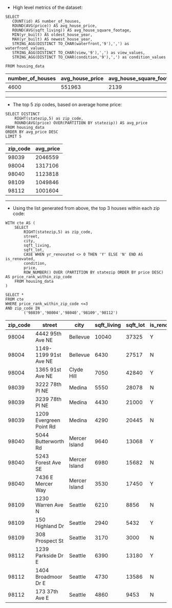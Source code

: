  - High level metrics of the dataset:
 ```
SELECT
	COUNT(id) AS number_of_houses,
	ROUND(AVG(price)) AS avg_house_price,
	ROUND(AVG(sqft_living)) AS avg_house_square_footage,
	MIN(yr_built) AS oldest_house_year,
	MAX(yr_built) AS newest_house_year,
	STRING_AGG(DISTINCT TO_CHAR(waterfront,'9'),',') as waterfront_values,
	STRING_AGG(DISTINCT TO_CHAR(view,'9'),',') as view_values,
	STRING_AGG(DISTINCT TO_CHAR(condition,'9'),',') as condition_values

FROM housing_data
```

|number_of_houses|avg_house_price|avg_house_square_footage|oldest_house_year|newest_house_year|waterfront_values|view_values|condition_values|
|---|---|---|---|---|---|---|---|
4600|551963|2139|1900|2014| 0, 1| 0, 1, 2, 3, 4| 1, 2, 3, 4, 5|

-----

- The top 5 zip codes, based on average home price:
```
SELECT DISTINCT
	RIGHT(statezip,5) as zip_code,
	ROUND(AVG(price) OVER(PARTITION BY statezip)) AS avg_price
FROM housing_data
ORDER BY avg_price DESC
LIMIT 5
```

|zip_code|avg_price|
|---|---|
98039|2046559
98004|1317106
98040|1123818
98109|1049846
98112|1001604

-----

 - Using the list generated from above, the top 3 houses within each zip code:
```
WITH cte AS (
	SELECT
		RIGHT(statezip,5) as zip_code,
		street,
		city,
		sqft_living,
		sqft_lot,
		CASE WHEN yr_renovated <> 0 THEN 'Y' ELSE 'N' END AS is_renovated,
		condition,
		price,
		ROW_NUMBER() OVER (PARTITION BY statezip ORDER BY price DESC) AS price_rank_within_zip_code
	FROM housing_data
)

SELECT *
FROM cte
WHERE price_rank_within_zip_code <=3
AND zip_code IN 
		('98039','98004','98040','98109','98112')
```
|zip_code|street|city|sqft_living|sqft_lot|is_renovated|condition|price|price_rank_within_zip_code|
|---|---|---|---|---|---|---|---|---|
98004|4442 95th Ave NE|Bellevue|10040|37325|Y|3|7062500|1
98004|1149-1199 91st Ave NE|Bellevue|6430|27517|N|3|4489000|2
98004|1365 91st Ave NE|Clyde Hill|7050|42840|Y|4|3800000|3
98039|3222 78th Pl NE|Medina|5550|28078|N|4|3710000|1
98039|3239 78th Pl NE|Medina|4430|21000|Y|3|2750000|2
98039|1209 Evergreen Point Rd|Medina|4290|20445|N|4|2680000|3
98040|5044 Butterworth Rd|Mercer Island|9640|13068|Y|3|4668000|1
98040|5243 Forest Ave SE|Mercer Island|6980|15682|N|4|3100000|2
98040|7436 E Mercer Way|Mercer Island|3530|17450|Y|3|2367000|3
98109|1230 Warren Ave N|Seattle|6210|8856|N|5|3200000|1
98109|150 Highland Dr|Seattle|2940|5432|Y|4|1712500|2
98109|308 Prospect St|Seattle|3170|3000|N|5|1695000|3
98112|1239 Parkside Dr E|Seattle|6390|13180|Y|3|2466350|1
98112|1404 Broadmoor Dr E|Seattle|4730|13586|N|5|2453500|2
98112|173 37th Ave E|Seattle|4860|9453|N|5|2250000|3

